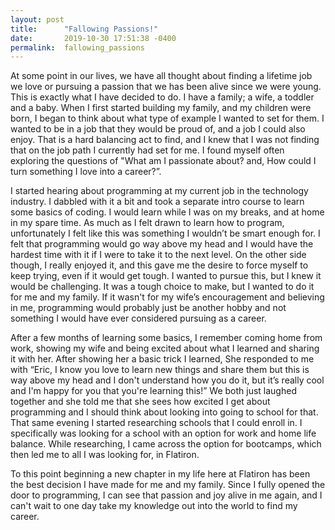```yaml
---
layout: post
title:      "Fallowing Passions!"
date:       2019-10-30 17:51:38 -0400
permalink:  fallowing_passions
---
```


   At some point in our lives, we have all thought about finding a lifetime job we love or pursuing a passion that we has been alive since we were young. This is exactly what I have decided to do. I have a family; a wife, a toddler and a baby. When I first started building my family, and my children were born, I began to think about what type of example I wanted to set for them. I wanted to be in a job that they would be proud of, and a job I could also enjoy. That is a hard balancing act to find, and I knew that I was not finding that on the job path I currently had set for me. I found myself often exploring the questions of "What am I passionate about? and, How could I turn something I love into a career?”.
	 
I started hearing about programming at my current job in the technology industry. I dabbled with it a bit and took a separate intro course to learn some basics of coding. I would learn while I was on my breaks, and at home in my spare time. As much as I felt drawn to learn how to program, unfortunately I felt like this was something I wouldn’t be smart enough for. I felt that programming would go way above my head and I would have the hardest time with it if I were to take it to the next level. On the other side though, I really enjoyed it, and this gave me the desire to force myself to keep trying, even if it would get tough. I wanted to pursue this, but I knew it would be challenging. It was a tough choice to make, but I wanted to do it for me and my family. If it wasn't for my wife’s encouragement and believing in me, programming would probably just be another hobby and not something I would have ever considered pursuing as a career. 

After a few months of learning some basics, I remember coming home from work, showing my wife and being excited about what I learned and sharing it with her. After showing her a basic trick I learned, She responded to me with “Eric, I know you love to learn new things and share them but this is way above my head and I don't understand how you do it, but it’s really cool and I'm happy for you that you're learning this!” We both just laughed together and she told me that she sees how excited I get about programming and I should think about looking into going to school for that. That same evening I started researching schools that I could enroll in. I specifically was looking for a school with an option for work and home life balance. While researching, I came across the option for bootcamps, which then led me to all I was looking for, in  Flatiron.

To this point beginning a new chapter in my life here at Flatiron has been the best decision I have made for me and my family. Since I fully opened the door to programming, I can see that passion and joy alive in me again, and I can't wait to one day take my knowledge out into the world to find my career.
